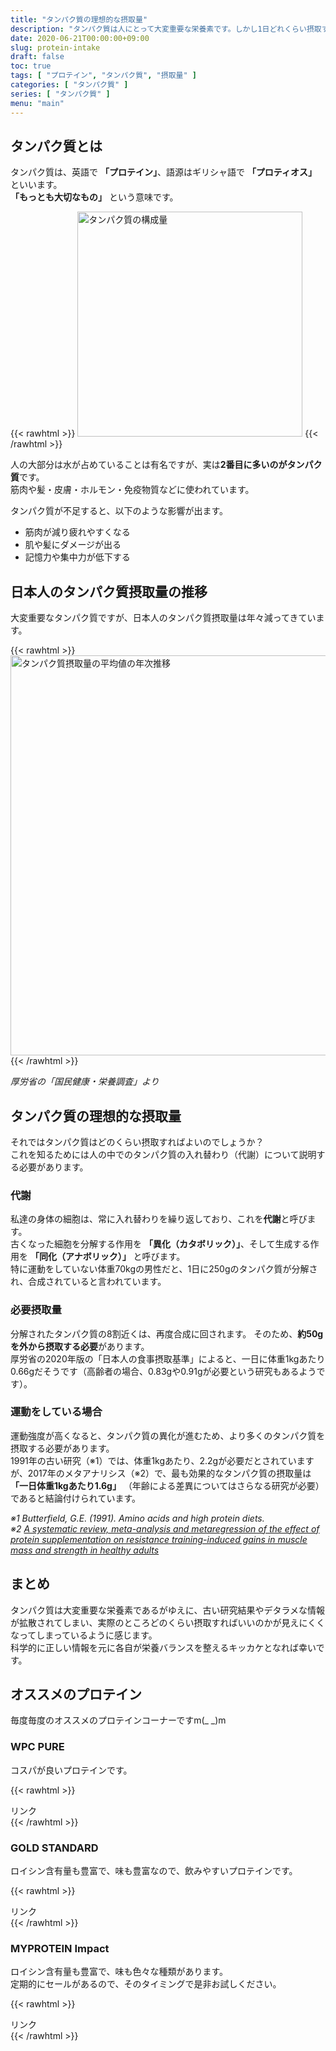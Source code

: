 ```yaml
---
title: "タンパク質の理想的な摂取量"
description: "タンパク質は人にとって大変重要な栄養素です。しかし1日どれくらい摂取すればいいのかについては色々な議論があります。今回はそんなプロテインの摂取量について解説します。"
date: 2020-06-21T00:00:00+09:00
slug: protein-intake
draft: false
toc: true
tags: [ "プロテイン", "タンパク質", "摂取量" ]
categories: [ "タンパク質" ]
series: [ "タンパク質" ]
menu: "main"
---
```


## タンパク質とは

タンパク質は、英語で **「プロテイン」**、語源はギリシャ語で **「プロティオス」** といいます。  
**「もっとも大切なもの」** という意味です。  

{{< rawhtml >}}
<img width="360px" src="/img/protein_content.png" alt="タンパク質の構成量" />
{{< /rawhtml >}}

人の大部分は水が占めていることは有名ですが、実は**2番目に多いのがタンパク質**です。  
筋肉や髪・皮膚・ホルモン・免疫物質などに使われています。  

タンパク質が不足すると、以下のような影響が出ます。  

- 筋肉が減り疲れやすくなる
- 肌や髪にダメージが出る
- 記憶力や集中力が低下する

## 日本人のタンパク質摂取量の推移

大変重要なタンパク質ですが、日本人のタンパク質摂取量は年々減ってきています。  

{{< rawhtml >}}
<img width="640px" src="/img/protein_transitive_graph.png" alt="タンパク質摂取量の平均値の年次推移" />
{{< /rawhtml >}}

*厚労省の「国民健康・栄養調査」より*

## タンパク質の理想的な摂取量

それではタンパク質はどのくらい摂取すればよいのでしょうか？  
これを知るためには人の中でのタンパク質の入れ替わり（代謝）について説明する必要があります。  

### 代謝

私達の身体の細胞は、常に入れ替わりを繰り返しており、これを**代謝**と呼びます。  
古くなった細胞を分解する作用を **「異化（カタボリック）」**、そして生成する作用を **「同化（アナボリック）」** と呼びます。  
特に運動をしていない体重70kgの男性だと、1日に250gのタンパク質が分解され、合成されていると言われています。  

### 必要摂取量

分解されたタンパク質の8割近くは、再度合成に回されます。
そのため、**約50gを外から摂取する必要**があります。  
厚労省の2020年版の「日本人の食事摂取基準」によると、一日に体重1kgあたり0.66gだそうです（高齢者の場合、0.83gや0.91gが必要という研究もあるようです）。  

### 運動をしている場合

運動強度が高くなると、タンパク質の異化が進むため、より多くのタンパク質を摂取する必要があります。  
1991年の古い研究（※1）では、体重1kgあたり、2.2gが必要だとされていますが、2017年のメタアナリシス（※2）で、最も効果的なタンパク質の摂取量は **「一日体重1kgあたり1.6g」** （年齢による差異についてはさらなる研究が必要）であると結論付けられています。  

*※1 Butterfield, G.E. (1991). Amino acids and high protein diets.*  
*※2 [A systematic review, meta-analysis and metaregression of the effect of protein supplementation on resistance training-induced gains in muscle mass and strength in healthy adults](https://bjsm.bmj.com/content/bjsports/early/2018/01/18/bjsports-2017-097608.full.pdf)*

## まとめ

タンパク質は大変重要な栄養素であるがゆえに、古い研究結果やデタラメな情報が拡散されてしまい、実際のところどのくらい摂取すればいいのかが見えにくくなってしまっているように感じます。  
科学的に正しい情報を元に各自が栄養バランスを整えるキッカケとなれば幸いです。

## オススメのプロテイン

毎度毎度のオススメのプロテインコーナーですm(_ _)m

### WPC PURE

コスパが良いプロテインです。

{{< rawhtml >}}
<!-- START MoshimoAffiliateEasyLink -->
<script type="text/javascript">
(function(b,c,f,g,a,d,e){b.MoshimoAffiliateObject=a;
b[a]=b[a]||function(){arguments.currentScript=c.currentScript
||c.scripts[c.scripts.length-2];(b[a].q=b[a].q||[]).push(arguments)};
c.getElementById(a)||(d=c.createElement(f),d.src=g,
d.id=a,e=c.getElementsByTagName("body")[0],e.appendChild(d))})
(window,document,"script","//dn.msmstatic.com/site/cardlink/bundle.js","msmaflink");
msmaflink({"n":"リミテスト ホエイプロテイン コーヒー 1kg WPC PURE 人工甘味料 香料 無添加 国産 国内自社工場製造","b":"","t":"","d":"https:\/\/thumbnail.image.rakuten.co.jp","c_p":"\/@0_mall\/limitest\/cabinet","p":["\/imgrc0075849423.jpg","\/item_wpc_moet.jpg","\/07161726\/imgrc0079499125.jpg"],"u":{"u":"https:\/\/item.rakuten.co.jp\/limitest\/70003300\/","t":"rakuten","r_v":""},"aid":{"rakuten":"2035711","yahoo":"2036424"},"eid":"OqY6M","s":"s"});
</script>
<div id="msmaflink-OqY6M">リンク</div>
<!-- MoshimoAffiliateEasyLink END -->
{{< /rawhtml >}}

### GOLD STANDARD

ロイシン含有量も豊富で、味も豊富なので、飲みやすいプロテインです。  

{{< rawhtml >}}
<!-- START MoshimoAffiliateEasyLink -->
<script type="text/javascript">
(function(b,c,f,g,a,d,e){b.MoshimoAffiliateObject=a;
b[a]=b[a]||function(){arguments.currentScript=c.currentScript
||c.scripts[c.scripts.length-2];(b[a].q=b[a].q||[]).push(arguments)};
c.getElementById(a)||(d=c.createElement(f),d.src=g,
d.id=a,e=c.getElementsByTagName("body")[0],e.appendChild(d))})
(window,document,"script","//dn.msmstatic.com/site/cardlink/bundle.js","msmaflink");
msmaflink({"n":"【送料無料】[目玉]【正規代理店】ゴールドスタンダード 100％ ホエイ プロテイン ダブルリッチチョコレート 2.27kgビターな大人のチョコレート味！ プロテイン 女性 Optimum Nutrition オプティマム [Informed choice]","b":"","t":"","d":"https:\/\/thumbnail.image.rakuten.co.jp","c_p":"\/@0_mall\/proteinusa\/cabinet\/item\/o_01","p":["\/op-05126.jpg","\/sub\/op-05126_1.jpg","\/sub\/op-05126_5.jpg"],"u":{"u":"https:\/\/item.rakuten.co.jp\/proteinusa\/op-02866\/","t":"rakuten","r_v":""},"aid":{"rakuten":"2035711","yahoo":"2036424"},"eid":"YU9b4","s":"s"});
</script>
<div id="msmaflink-YU9b4">リンク</div>
<!-- MoshimoAffiliateEasyLink END -->
{{< /rawhtml >}}

### MYPROTEIN Impact

ロイシン含有量も豊富で、味も色々な種類があります。  
定期的にセールがあるので、そのタイミングで是非お試しください。  

{{< rawhtml >}}
<!-- START MoshimoAffiliateEasyLink -->
<script type="text/javascript">
(function(b,c,f,g,a,d,e){b.MoshimoAffiliateObject=a;
b[a]=b[a]||function(){arguments.currentScript=c.currentScript
||c.scripts[c.scripts.length-2];(b[a].q=b[a].q||[]).push(arguments)};
c.getElementById(a)||(d=c.createElement(f),d.src=g,
d.id=a,e=c.getElementsByTagName("body")[0],e.appendChild(d))})
(window,document,"script","//dn.msmstatic.com/site/cardlink/bundle.js","msmaflink");
msmaflink({"n":"マイプロテイン 公式 【MyProtein】　Impact　ホエイプロテイン　（チョコレートシリーズ） 1kg　約40食分【楽天海外直送】","b":"","t":"","d":"https:\/\/thumbnail.image.rakuten.co.jp","c_p":"\/@0_mall\/myprotein\/cabinet","p":["\/it\/10530943_1kg_choc_tp.jpg","\/s\/b2_rank2.jpg","\/io\/iwp_chocolate_1_25kg.jpg"],"u":{"u":"https:\/\/item.rakuten.co.jp\/myprotein\/10530943_1000_chocolate\/","t":"rakuten","r_v":""},"aid":{"rakuten":"2035711","yahoo":"2036424"},"eid":"6KGat","s":"s"});
</script>
<div id="msmaflink-6KGat">リンク</div>
<!-- MoshimoAffiliateEasyLink END -->
{{< /rawhtml >}}
